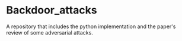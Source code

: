 # Backdoor_attacks
A repository that includes the python implementation and the paper's review of some adversarial attacks.
